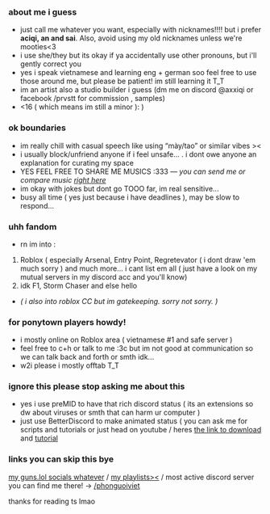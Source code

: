 ### about me i guess
- just call me whatever you want, especially with nicknames!!!! but i prefer **aciqi, an and sai**. Also, avoid using my old nicknames unless we're mooties<3
- i use she/they but its okay if ya accidentally use other pronouns, but i'll gently correct you
- yes i speak vietnamese and learning eng + german soo feel free to use those around me, but please be patient! im still learning it T_T
- im an artist also a studio builder i guess (dm me on discord @axxiqi or facebook /prvstt for commission , samples)
- <16 ( which means im still a minor ): )
### ok boundaries
-  im really chill with casual speech like using “mày/tao” or similar vibes ><
-  i usually block/unfriend anyone if i feel unsafe... . i dont owe anyone an explanation for curating my space
-  YES FEEL FREE TO SHARE ME MUSICS :333 — *you can send me or compare music [right here](https://musictaste.space/@simplylovely)*
-  im okay with jokes but dont go TOOO far, im real sensitive...
-  busy all time ( yes just because i have deadlines ), may be slow to respond...
### uhh fandom 
- rn im into :
1. Roblox ( especially Arsenal, Entry Point, Regretevator ( i dont draw 'em much sorry ) and much more... i cant list em all ( just have a look on my mutual servers in my discord acc and you'll know)
2. idk F1, Storm Chaser and else hello
- *( i also into roblox CC but im gatekeeping. sorry not sorry. )*
### for ponytown players howdy!
- i mostly online on Roblox area ( vietnamese #1 and safe server )
- feel free to c+h or talk to me :3c but im not good at communication so we can talk back and forth or smth idk...
- w2i please i mostly offtab T_T
### ignore this please stop asking me about this
- yes i use preMID to have that rich discord status ( its an extensions so dw about viruses or smth that can harm ur computer )
- just use BetterDiscord to make animated status ( you can ask me for scripts and tutorials or just head on youtube / heres [the link to download](https://betterdiscord.app/) and [tutorial](https://www.youtube.com/watch?v=6krUNTXpKKY&t=32s&pp=ygUXZGlzY29yZCBhbmltYXRlZCBzdGF0dXM%3D)
### links you can skip this bye
[my guns.lol socials whatever](https://guns.lol/dkj) / [my playlists><](https://linktr.ee/renicht) / most active discord server you can find me there! -> [/phonguoiviet](https://discord.gg/phonguoiviet)

  
thanks for reading ts lmao
